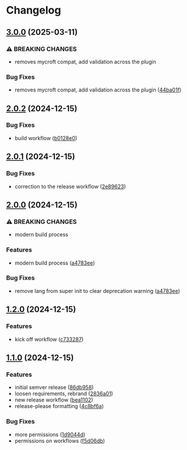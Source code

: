 # Changelog

## [3.0.0](https://github.com/OscillateLabsLLC/tts-plugin-mozilla_remote/compare/v2.0.2...v3.0.0) (2025-03-11)


### ⚠ BREAKING CHANGES

* removes mycroft compat, add validation across the plugin

### Bug Fixes

* removes mycroft compat, add validation across the plugin ([44ba01f](https://github.com/OscillateLabsLLC/tts-plugin-mozilla_remote/commit/44ba01f32f0105c00e7930ed9befa064405a26c7))

## [2.0.2](https://github.com/OscillateLabsLLC/tts-plugin-mozilla_remote/compare/v2.0.1...v2.0.2) (2024-12-15)


### Bug Fixes

* build workflow ([b0128e0](https://github.com/OscillateLabsLLC/tts-plugin-mozilla_remote/commit/b0128e09746bebc7bc58bb494afb44fffe014805))

## [2.0.1](https://github.com/OscillateLabsLLC/tts-plugin-mozilla_remote/compare/v2.0.0...v2.0.1) (2024-12-15)


### Bug Fixes

* correction to the release workflow ([2e89623](https://github.com/OscillateLabsLLC/tts-plugin-mozilla_remote/commit/2e896235b0f9caf8fadd8d4f22230c3928c182ee))

## [2.0.0](https://github.com/OscillateLabsLLC/tts-plugin-mozilla_remote/compare/v1.2.0...v2.0.0) (2024-12-15)


### ⚠ BREAKING CHANGES

* modern build process

### Features

* modern build process ([a4783ee](https://github.com/OscillateLabsLLC/tts-plugin-mozilla_remote/commit/a4783ee82e184e96203ecc908b084d0219e87ce8))


### Bug Fixes

* remove lang from super init to clear deprecation warning ([a4783ee](https://github.com/OscillateLabsLLC/tts-plugin-mozilla_remote/commit/a4783ee82e184e96203ecc908b084d0219e87ce8))

## [1.2.0](https://github.com/OscillateLabsLLC/tts-plugin-mozilla_remote/compare/v1.1.0...v1.2.0) (2024-12-15)


### Features

* kick off workflow ([c733287](https://github.com/OscillateLabsLLC/tts-plugin-mozilla_remote/commit/c733287a45aeb3a3c0bc1c16e5ad1c0beaa68a79))

## [1.1.0](https://github.com/OscillateLabsLLC/tts-plugin-mozilla_remote/compare/v1.0.0...v1.1.0) (2024-12-15)


### Features

* initial semver release ([86db958](https://github.com/OscillateLabsLLC/tts-plugin-mozilla_remote/commit/86db95882d25f42c447d329c1a832174945cb6d7))
* loosen requirements, rebrand ([2836a01](https://github.com/OscillateLabsLLC/tts-plugin-mozilla_remote/commit/2836a01ed9ab656201ff7e524c4d0f8c02fc0109))
* new release workflow ([bea1102](https://github.com/OscillateLabsLLC/tts-plugin-mozilla_remote/commit/bea110213fe9069501fae4e3a45edb622454e7fa))
* release-please formatting ([4c8bf6a](https://github.com/OscillateLabsLLC/tts-plugin-mozilla_remote/commit/4c8bf6a3fb5cc0ed08fb30806c26509fb43fd00d))


### Bug Fixes

* more permissions ([1d9044d](https://github.com/OscillateLabsLLC/tts-plugin-mozilla_remote/commit/1d9044d585dfdfac132cfccc6cb3e5c42c04e860))
* permissions on workflows ([f5d06db](https://github.com/OscillateLabsLLC/tts-plugin-mozilla_remote/commit/f5d06db7227ac307fa61d98af3420c472edb33cd))
